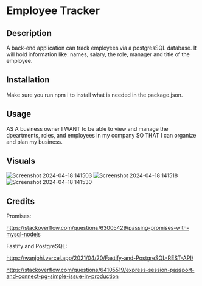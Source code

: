 # Employee Tracker

## Description
A back-end application can track employees via a postgresSQL database. It will hold information like: names, salary, the role, manager and title of the employee. 

## Installation
Make sure you run npm i to install what is needed in the package.json.

## Usage
AS A business owner I WANT to be able to view and manage the dpeartments, roles, and employees in my company SO THAT I can organize and plan my business.

## Visuals
![Screenshot 2024-04-18 141503](https://github.com/HaleighElkins/Employee_Tracker/assets/152942336/68ebbde0-3163-4cdc-a357-746013706059)
![Screenshot 2024-04-18 141518](https://github.com/HaleighElkins/Employee_Tracker/assets/152942336/8a057b2c-2990-49dd-811d-9b29a9621ca6)
![Screenshot 2024-04-18 141530](https://github.com/HaleighElkins/Employee_Tracker/assets/152942336/fa34ab5e-96d3-42dd-bd6e-de25481213e7)


## Credits

Promises: 

https://stackoverflow.com/questions/63005429/passing-promises-with-mysql-nodejs


Fastify and PostgreSQL: 

https://wanjohi.vercel.app/2021/04/20/Fastify-and-PostgreSQL-REST-API/

https://stackoverflow.com/questions/64105519/express-session-passport-and-connect-pg-simple-issue-in-production


